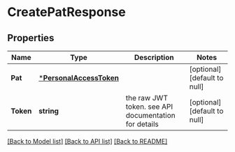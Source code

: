 # CreatePatResponse

## Properties
Name | Type | Description | Notes
------------ | ------------- | ------------- | -------------
**Pat** | [***PersonalAccessToken**](PersonalAccessToken.md) |  | [optional] [default to null]
**Token** | **string** | the raw JWT token. see API documentation for details | [optional] [default to null]

[[Back to Model list]](../README.md#documentation-for-models) [[Back to API list]](../README.md#documentation-for-api-endpoints) [[Back to README]](../README.md)

